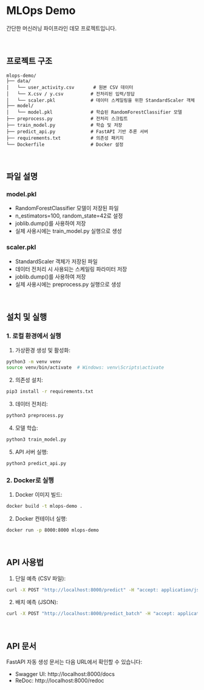 # MLOps Demo

간단한 머신러닝 파이프라인 데모 프로젝트입니다.

<br/>

## 프로젝트 구조

```
mlops-demo/
├── data/
│   └── user_activity.csv       # 원본 CSV 데이터
│   └── X.csv / y.csv          # 전처리된 입력/정답
│   └── scaler.pkl             # 데이터 스케일링을 위한 StandardScaler 객체
├── model/
│   └── model.pkl              # 학습된 RandomForestClassifier 모델
├── preprocess.py              # 전처리 스크립트
├── train_model.py             # 학습 및 저장
├── predict_api.py             # FastAPI 기반 추론 서버
├── requirements.txt           # 의존성 패키지
└── Dockerfile                 # Docker 설정
```

<br/>

## 파일 설명

### model.pkl
- RandomForestClassifier 모델이 저장된 파일
- n_estimators=100, random_state=42로 설정
- joblib.dump()를 사용하여 저장
- 실제 사용시에는 train_model.py 실행으로 생성

### scaler.pkl
- StandardScaler 객체가 저장된 파일
- 데이터 전처리 시 사용되는 스케일링 파라미터 저장
- joblib.dump()를 사용하여 저장
- 실제 사용시에는 preprocess.py 실행으로 생성

<br/>

## 설치 및 실행

### 1. 로컬 환경에서 실행

1. 가상환경 생성 및 활성화:
```bash
python3 -m venv venv
source venv/bin/activate  # Windows: venv\Scripts\activate
```

2. 의존성 설치:
```bash
pip3 install -r requirements.txt
```

3. 데이터 전처리:
```bash
python3 preprocess.py
```

4. 모델 학습:
```bash
python3 train_model.py
```

5. API 서버 실행:
```bash
python3 predict_api.py
```

### 2. Docker로 실행

1. Docker 이미지 빌드:
```bash
docker build -t mlops-demo .
```

2. Docker 컨테이너 실행:
```bash
docker run -p 8000:8000 mlops-demo
```

<br/>

## API 사용법

1. 단일 예측 (CSV 파일):
```bash
curl -X POST "http://localhost:8000/predict" -H "accept: application/json" -H "Content-Type: multipart/form-data" -F "file=@data/test.csv"
```

2. 배치 예측 (JSON):
```bash
curl -X POST "http://localhost:8000/predict_batch" -H "accept: application/json" -H "Content-Type: application/json" -d '[{"feature1": 1.0, "feature2": 2.0}]'
```

<br/>

## API 문서

FastAPI 자동 생성 문서는 다음 URL에서 확인할 수 있습니다:
- Swagger UI: http://localhost:8000/docs
- ReDoc: http://localhost:8000/redoc 